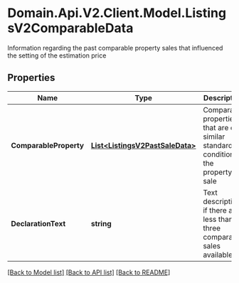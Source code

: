 # Domain.Api.V2.Client.Model.ListingsV2ComparableData
Information regarding the past comparable property sales that influenced the setting of the estimation price
## Properties

Name | Type | Description | Notes
------------ | ------------- | ------------- | -------------
**ComparableProperty** | [**List&lt;ListingsV2PastSaleData&gt;**](ListingsV2PastSaleData.md) | Comparable properties that are of a similar standard or condition to the property for sale | [optional] 
**DeclarationText** | **string** | Text description if there are less than three comparable sales available | [optional] 

[[Back to Model list]](../README.md#documentation-for-models) [[Back to API list]](../README.md#documentation-for-api-endpoints) [[Back to README]](../README.md)

